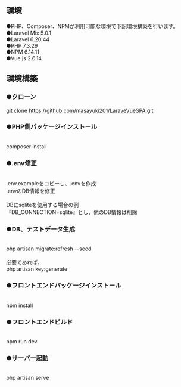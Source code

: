 ## 環境
●PHP、Composer、NPMが利用可能な環境で下記環境構築を行います。
<br>
●Laravel Mix 5.0.1
<br>
●Laravel 6.20.44
<br>
●PHP 7.3.29
<br>
●NPM 6.14.11
<br>
●Vue.js 2.6.14


## 環境構築
### ●クローン
git clone https://github.com/masayuki201/LaraveVueSPA.git

### ●PHP側パッケージインストール
<br>
composer install

### ●.env修正
<br>
.env.exampleをコピーし、.envを作成
<br>
.envのDB情報を修正
<br>
<br>
DBにsqliteを使用する場合の例
<br>
『DB_CONNECTION=sqlite』とし、他のDB情報は削除

### ●DB、テストデータ生成
<br>
php artisan migrate:refresh --seed
<br>
<br>
必要であれば、
<br>
php artisan key:generate   

### ●フロントエンドパッケージインストール
<br>
npm install

### ●フロントエンドビルド
<br>
npm run dev

### ●サーバー起動
<br>
php artisan serve
